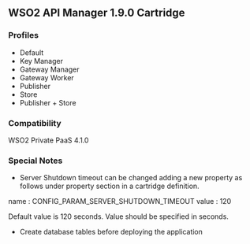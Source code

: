 ## WSO2 API Manager 1.9.0 Cartridge

### Profiles

   - Default
   - Key Manager
   - Gateway Manager
   - Gateway Worker 
   - Publisher
   - Store 
   - Publisher + Store

### Compatibility

WSO2 Private PaaS 4.1.0

### Special Notes

- Server Shutdown timeout can be changed adding a new property as follows under property section in a cartridge definition.

name : CONFIG_PARAM_SERVER_SHUTDOWN_TIMEOUT 
value : 120 

Default value is 120 seconds. Value should be specified in seconds.

- Create database tables before deploying the application